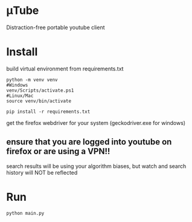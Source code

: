 # μTube 
Distraction-free portable youtube client 

# Install
build virtual environment from requirements.txt
```
python -m venv venv
#Windows
venv/Scripts/activate.ps1
#Linux/Mac
source venv/bin/activate

pip install -r requirements.txt
```
get the firefox webdriver for your system (geckodriver.exe for windows)
## ensure that you are logged into youtube on firefox or are using a VPN!!
search results will be using your algorithm biases, but watch and search history will NOT be reflected

# Run
```
python main.py
```
